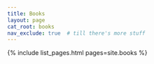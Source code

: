 ```yaml
---
title: Books
layout: page
cat_root: books
nav_exclude: true  # till there's more stuff
---
```


{% include list_pages.html pages=site.books %}